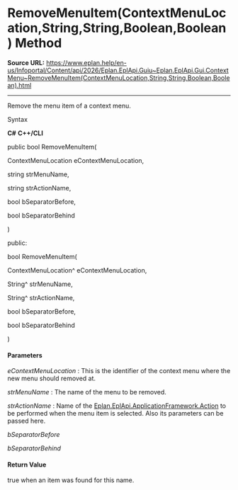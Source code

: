 # RemoveMenuItem(ContextMenuLocation,String,String,Boolean,Boolean) Method

**Source URL:** https://www.eplan.help/en-us/Infoportal/Content/api/2026/Eplan.EplApi.Guiu~Eplan.EplApi.Gui.ContextMenu~RemoveMenuItem(ContextMenuLocation,String,String,Boolean,Boolean).html

---

Remove the menu item of a context menu.

Syntax

**C#**
**C++/CLI**


public bool RemoveMenuItem( 

   ContextMenuLocation eContextMenuLocation,

   string strMenuName,

   string strActionName,

   bool bSeparatorBefore,

   bool bSeparatorBehind

)

public:

bool RemoveMenuItem( 

   ContextMenuLocation^ eContextMenuLocation,

   String^ strMenuName,

   String^ strActionName,

   bool bSeparatorBefore,

   bool bSeparatorBehind

)


#### Parameters

*eContextMenuLocation*
:   This is the identifier of the context menu where the new menu should removed at.

*strMenuName*
:   The name of the menu to be removed.

*strActionName*
:   Name of the [Eplan.EplApi.ApplicationFramework.Action](Eplan.EplApi.AFu~Eplan.EplApi.ApplicationFramework.Action.html) to be performed when the menu item is selected. Also its parameters can be passed here.

*bSeparatorBefore*


*bSeparatorBehind*

#### Return Value

true when an item was found for this name.
